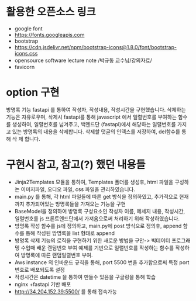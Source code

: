 # 활용한 오픈소스 링크

- google font
- https://fonts.googleapis.com
- bootstrap
- https://cdn.jsdelivr.net/npm/bootstrap-icons@1.8.0/font/bootstrap-icons.css
- opensource software lecture note /박규동 교수님/강의자료/
- favicorn

# option 구현
 방명록 기능 fastapi 를 통하여 작성자, 작성내용, 작성시간을 구현했습니다.
 삭제하는 기능은 자유로우며, 삭제시 fastapi를 통해 javascript 에서 일렬번호를 부여하는 함수를 생성하여, 일렬번호를 넘겨주고, 백엔드단 (fastapi)에서 해당하는 일렬번호를 가지고 있는 방명록의 내용을 삭제합니다. 삭제할 댓글의 인덱스를 저장하여, del함수를 통해 삭 제 합니다.
# 구현시 참고, 참고(?) 했던 내용들
- Jinja2Templates 모듈을 통하여, Templates 폴더를 생성후, html 파일을 구성하는 이미지파일, 오디오 파일, css 파일을 관리하였습니다.
- main.py 를 통해, 각 html 파일들에 따른 get 방식을 정의하였고, 추가적으로 현재까지 추가되어있는 방명록들을 가져오는 기능을 구현
- BaseModel을 정의하여 방명록 구성요소인 작성자 이름, 메세지 내용, 작성시간, 일렬번호를 js 프론트엔드단에서 가져옴으로써 처리하기 위해 작성하였습니다.
- 방명록 작성 함수를 js에 정의하고, main.py에 post 방식으로 정의후, append 함수를 통해 작성된 방명록을 list 형태로 append
- 방명록 삭제 기능의 로직을 구현하기 위한 새로운 방법을 구안-> 빅데이터 프로그래밍 수업때 배운 랜덤번호 부여 예제를 기반으로 일렬번호를 작성하는 함수를 작성하여 방명록에 따른 랜덤일렬번호 부여.
- Aws instance 의 인바운드 규칙을 통해, port 5500 번을 추가함으로써 특정 port 번호로 배포되도록 설정
- 작성시간은 datetime 을 통하여 만들수 있음을 구글링을 통해 학습
- nginx +fastapi 기반 배포
- http://34.204.152.39:5500/ 를 통해 접속가능

